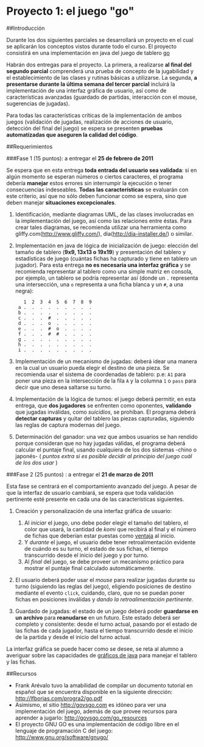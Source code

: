 # Proyecto 1: el juego "go" 

##Introducción

Durante los dos siguientes parciales se desarrollará un proyecto en el cual se aplicarán los conceptos vistos durante todo el curso. El proyecto consistirá en una implementación en java del juego de tablero [go](http://en.wikipedia.org/wiki/Go_(game))

Habrán dos entregas para el proyecto. La primera, a realizarse **al final del segundo parcial** comprenderá una prueba de concepto de la jugabilidad y el establecimiento de las clases y rutinas básicas a utilizarse. La segunda, **a presentarse durante la última semana del tercer parcial** incluirá la implementación de una interfaz gráfica de usuario, así como de características avanzadas (guardado de partidas, interacción con el mouse, sugerencias de jugadas).

Para todas las características críticas de la implementación de ambos juegos (validación de jugadas, realización de acciones de usuario, detección del final del juego) se espera se presenten **pruebas automatizadas que aseguren la calidad del código**.

##Requerimientos

###Fase 1 (15 puntos): a entregar el **25 de febrero de 2011**

Se espera que en esta entrega **toda entrada del usuario sea validada**: si en algún momento se esperan números o ciertos caracteres, el programa debería **manejar** estos errores sin interrumpir la ejecución o tener consecuencias indeseables. **Todas las características** se evaluarán con este criterio, así que no sólo deben funcionar como se espera, sino que deben manejar **situaciones excepcionales**.

1. Identificación, mediante diagramas UML, de las clases involucradas en la implementación del juego, así como las relaciones entre éstas. Para crear tales diagramas, se recomienda utilizar una herramienta como gliffy.com(<http://www.gliffy.com/>), dia(<http://dia-installer.de/>) o similar. 
2. Implementación en java de lógica de inicialización de juego: elección del tamaño de tablero (**9x9, 13x13 o 19x19**) y presentación del tablero y estadísticas de juego (cuántas fichas ha capturado y tiene en tablero un jugador). Para esta entrega **no es necesaria una interfaz gráfica** y se recomienda representar al tablero como una simple matriz en consola, por ejemplo, un tablero se podría representar así (donde un `.` representa una intersección, una `o` representa a una ficha blanca y un `#`, a una negra):

          1  2  3  4  5  6  7  8  9
        a .  .  .  .  .  .  .  .  .
        b .  .  .  .  .  .  .  .  .
        c .  .  .  #  .  .  .  .  .
        d .  .  .  o  .  .  .  .  .
        e .  .  .  #  o  .  .  .  .
        f .  .  .  #  #  .  .  .  .
        g .  .  .  .  .  .  .  .  .
        h .  .  .  .  .  .  .  .  . 
        i .  .  .  .  .  .  .  .  . 

3. Implementación de un mecanismo de jugadas: deberá idear una manera en la cual un usuario pueda elegir el destino de una pieza. Se recomienda usar el sistema de coordenadas de tablero: p.e: `A1` para poner una pieza en la intersección de la fila `A` y la columna `1` o `pass` para decir que uno desea saltarse su turno.
4. Implementación de la lógica de turnos: el juego deberá permitir, en esta entrega, que **dos jugadores** se enfrenten como oponentes, **validando** que jugadas inválidas, como *suicidios*, se prohíban. El programa deberá **detectar capturas** y quitar del tablero las piezas capturadas, siguiendo las reglas de captura modernas del juego.
5. Determinación del ganador: una vez que ambos usuarios se han rendido porque consideran que no hay jugadas válidas, el programa deberá calcular el puntaje final, usando cualquiera de los dos sistemas -chino o japonés-  ( _puntos extra si es posible decidir al principio del juego cuál de los dos usar_ )

###Fase 2 (25 puntos) : a entregar el **21 de marzo de 2011**

Esta fase se centrará en el comportamiento avanzado del juego. A pesar de que la interfaz de usuario cambiará, se espera que toda validación pertinente esté presente en cada una de las características siguientes.

1. Creación y personalización de una interfaz gráfica de usuario: 
    1. Al _iniciar_ el juego, uno debe poder elegir el tamaño del tablero, el color que usará, la cantidad de _komi_ que recibirá al final y el número de fichas que deberían estar puestas como [ventaja](http://en.wikipedia.org/wiki/Go_handicaps) al inicio. 
    2. Y _durante_ el juego, el usuario debe tener retroalimentación evidente de cuándo es su turno, el estado de sus fichas, el tiempo transcurrido desde el inicio del juego y por turno. 
    3. Al _final_ del juego, se debe proveer un mecanismo práctico para mostrar el puntaje final calculado automáticamente.

2. El usuario deberá poder usar el *mouse* para realizar jugadas durante su turno (siguiendo las reglas del juego), eligiendo posiciones de destino mediante el evento `click`, cuidando, claro, que no se puedan poner fichas en posiciones inválidas y _dando la retroalimentación pertinente_.
3. Guardado de jugadas: el estado de un juego deberá poder **guardarse en un archivo** para **reanudarse** en un futuro. Este estado deberá ser completo y consistente: desde el turno actual, pasando por el estado de las fichas de cada jugador, hasta el tiempo transcurrido desde el inicio de la partida y desde el inicio del turno actual.

La interfaz gráfica se puede hacer como se desee, se reta al alumno a averiguar sobre las capacidades de [gráficos de java](http://download.oracle.com/javase/tutorial/2d/index.html) para manejar el tablero y las fichas.

##Recursos

* Frank Arévalo tuvo la amabilidad de compilar un documento tutorial en español que se encuentra disponible en la siguiente dirección: <http://lfborjas.com/progra2/go.pdf>
* Asimismo, el sitio <http://govsgo.com> es idóneo para ver una implementación del juego, además de que provee recursos para aprender a jugarlo: <http://govsgo.com/go_resources>
* El proyecto GNU GO es una implementación de código libre en el lenguaje de programación C del juego: <http://www.gnu.org/software/gnugo/>

